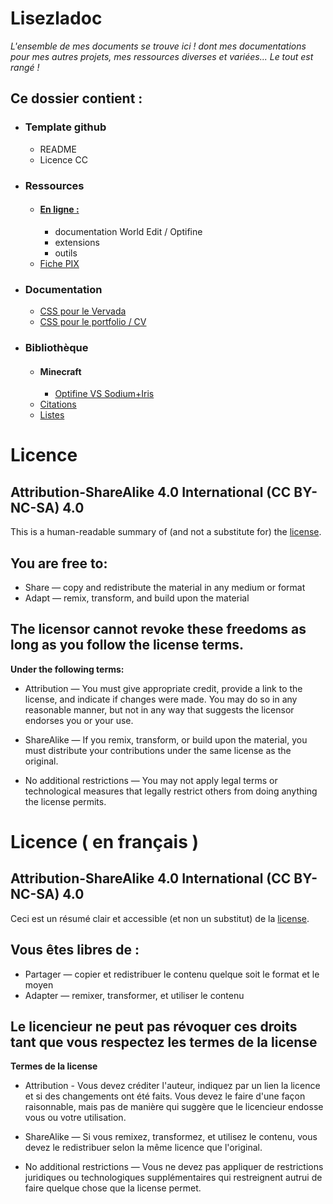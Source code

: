 # Lisezladoc

*L'ensemble de mes documents se trouve ici ! dont mes documentations pour mes autres projets, mes ressources diverses et variées... Le tout est rangé !*

## Ce dossier contient :

- ### Template github
    - README
    - Licence CC  
      
- ### Ressources
    - #### [En ligne :](./ressources/liens.md)
        - documentation World Edit / Optifine
        - extensions
        - outils
    - [Fiche PIX](./ressources/pix.md)

- ### Documentation
    - [CSS pour le Vervada](./documentation/vervada.md)
    - [CSS pour le portfolio / CV](./documentation/portfolio.md)

- ### Bibliothèque
    - #### Minecraft 
        - [Optifine VS Sodium+Iris](bibliothèque/mc/Optifine_VS_Sodium.md)
    - [Citations](./bibliothèque/Citations.md "Ouvre le fichier citations")
    - [Listes](./bibliothèque/listes.md)

# Licence

## Attribution-ShareAlike 4.0 International (CC BY-NC-SA) 4.0
This is a human-readable summary of (and not a substitute for) the [license](./https://creativecommons.org/licenses/by-sa/4.0/).

## You are free to:
- Share — copy and redistribute the material in any medium or format
- Adapt — remix, transform, and build upon the material

## The licensor cannot revoke these freedoms as long as you follow the license terms.
**Under the following terms:**
- Attribution — You must give appropriate credit, provide a link to the license, and indicate if changes were made. You may do so in any reasonable manner, but not in any way that suggests the licensor endorses you or your use.

- ShareAlike — If you remix, transform, or build upon the material, you must distribute your contributions under the same license as the original.

- No additional restrictions — You may not apply legal terms or technological measures that legally restrict others from doing anything the license permits.

# Licence ( en français )
 
## Attribution-ShareAlike 4.0 International (CC BY-NC-SA) 4.0
Ceci est un résumé clair et accessible (et non un substitut) de la [license](./https://creativecommons.org/licenses/by-sa/4.0/).
 
## Vous êtes libres de :
- Partager — copier et redistribuer le contenu quelque soit le format et le moyen
- Adapter — remixer, transformer, et utiliser le contenu
 
## Le licencieur ne peut pas révoquer ces droits tant que vous respectez les termes de la license
**Termes de la license**
- Attribution - Vous devez créditer l'auteur, indiquez par un lien la licence et si des changements ont été faits. Vous devez le faire d'une façon raisonnable, mais pas de manière qui suggère que le licencieur endosse vous ou votre utilisation.
- ShareAlike — Si vous remixez, transformez, et utilisez le contenu, vous devez le redistribuer selon la même licence que l'original.
 
- No additional restrictions — Vous ne devez pas appliquer de restrictions juridiques ou technologiques supplémentaires qui restreignent autrui de faire quelque chose que la license permet.


